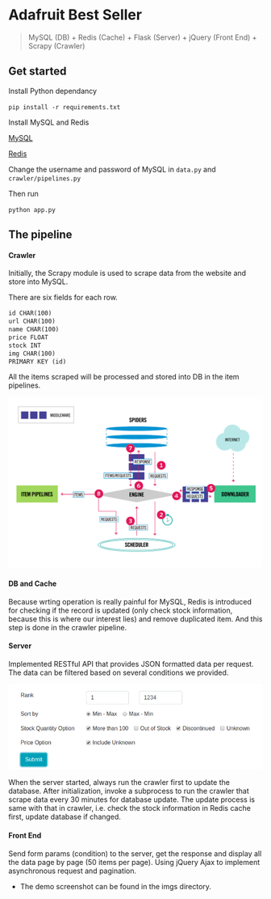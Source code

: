 # Adafruit Best Seller

> MySQL (DB) + Redis (Cache) + Flask (Server) + jQuery (Front End) + Scrapy (Crawler)

## Get started

Install Python dependancy

`pip install -r requirements.txt` 

Install MySQL and Redis

[MySQL](https://dev.mysql.com/downloads/installer/)

[Redis](https://redis.io/topics/quickstart)

Change the username and password of MySQL in `data.py` and `crawler/pipelines.py`

Then run

`python app.py`

## The pipeline

#### Crawler

Initially, the Scrapy module is used to scrape data from the website and store into MySQL.

There are six fields for each row.

```
id CHAR(100)
url CHAR(100)
name CHAR(100)
price FLOAT
stock INT
img CHAR(100)
PRIMARY KEY (id)
```

All the items scraped will be processed and stored into DB in the item pipelines.

![architecture](./imgs/architecture.png)

#### DB and Cache

Because wrting operation is really painful for MySQL, Redis is introduced for checking if the record is updated (only check stock information, because this is where our interest lies) and remove duplicated item. And this step is done in the crawler pipeline.

#### Server

Implemented RESTful API that provides JSON formatted data per request. The data can be filtered based on several conditions we provided. 

![condition](./imgs/condition.png)

When the server started, always run the crawler first to update the database. After initialization, invoke a subprocess to run the crawler that scrape data every 30 minutes for database update. The update process is same with that in crawler, i.e. check the stock information in Redis cache first, update database if changed.

#### Front End

Send form params (condition) to the server, get the response and display all the data page by page (50 items per page). Using jQuery Ajax to implement asynchronous request and pagination.

* The demo screenshot can be found in the imgs directory.
